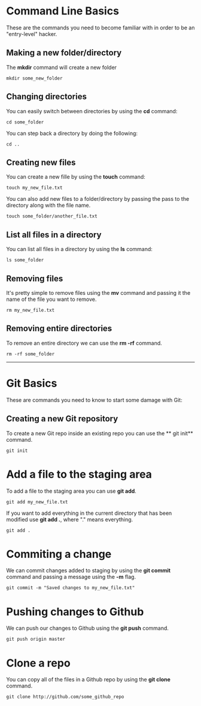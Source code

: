 # Command Line Basics

These are the commands you need to become familiar with in order to be an "entry-level" hacker.


## Making a new folder/directory
The **mkdir** command will create a new folder
```
mkdir some_new_folder
```

## Changing directories
You can easily switch between directories by using the **cd** command:
```
cd some_folder
```

You can step back a directory by doing the following:
```
cd ..
```

## Creating new files
You can create a new fille by using the **touch** command:
```
touch my_new_file.txt
```

You can also add new files to a folder/directory by passing the pass to the directory along with the file name.
```
touch some_folder/another_file.txt
```

## List all files in a directory
You can list all files in a directory by using the **ls** command:
```
ls some_folder
```

## Removing files
It's pretty simple to remove files using the **mv** command and passing it the name of the file you want to remove.
```
rm my_new_file.txt
```

## Removing entire directories
To remove an entire directory we can use the **rm -rf** command.
```
rm -rf some_folder
```

___

# Git Basics

These are commands you need to know to start some damage with Git:

## Creating a new Git repository

To create a new Git repo inside an existing repo you can use the ** git init** command.
```
git init
```

# Add a file to the staging area

To add a file to the staging area you can use **git add**.
```
git add my_new_file.txt
```

If you want to add everything in the current directory that has been modified use **git add .**, where "." means everything.
```
git add .
```

# Commiting a change
We can commit changes added to staging by using the **git commit** command and passing a message using the **-m** flag.
```
git commit -m "Saved changes to my_new_file.txt"
```

# Pushing changes to Github
We can push our changes to Github using the **git push** command.
```
git push origin master
```

# Clone a repo
You can copy all of the files in a Github repo by using the **git clone** command.
```
git clone http://github.com/some_github_repo
```
